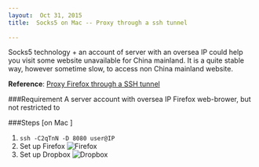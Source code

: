 ```yaml
---
layout:  Oct 31, 2015
title:  Socks5 on Mac -- Proxy through a ssh tunnel
 
---
```

Socks5 technology + an account of server with an oversea IP could help you visit some website unavailable for China mainland. It is a quite stable way, however sometime slow, to access non China mainland website. 

**Reference**: [Proxy Firefox through a SSH tunnel](https://calomel.org/firefox_ssh_proxy.html)

###Requirement 
A server account with oversea IP
Firefox web-brower, but not restricted to

###Steps [on Mac ]
1. `ssh -C2qTnN -D 8080 user@IP`
2. Set up Firefox ![Firefox](https://raw.github.com/DelinLi/delinli.github.io/master/pic/Firefox.png "Firefox Preference")
3. Set up Dropbox ![Dropbox](https://raw.github.com/DelinLi/delinli.github.io/master/pic/Dropbox.png)

